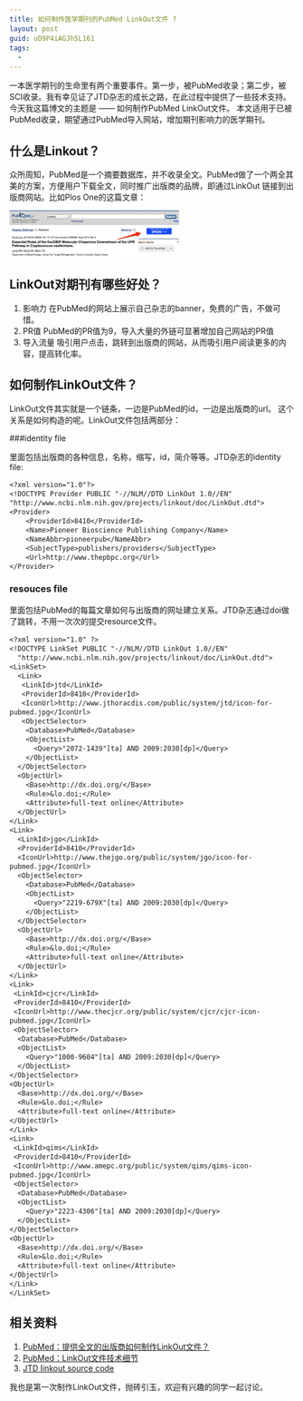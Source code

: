 ```yaml
---
title: 如何制作医学期刊的PubMed LinkOut文件 ?
layout: post
guid: uD9P4iAGJh5L161
tags:
  - 
---
```


一本医学期刊的生命里有两个重要事件。第一步，被PubMed收录；第二步，被SCI收录。我有幸见证了JTD杂志的成长之路，在此过程中提供了一些技术支持。今天我这篇博文的主题是 —— 如何制作PubMed LinkOut文件。
本文适用于已被PubMed收录，期望通过PubMed导入网站，增加期刊影响力的医学期刊。

## 什么是Linkout？

众所周知，PubMed是一个摘要数据库，并不收录全文。PubMed做了一个两全其美的方案，方便用户下载全文，同时推广出版商的品牌，即通过LinkOut 链接到出版商网站。比如Plos One的这篇文章：

<span class="image-1200">![](/media/files/2013/mar/17-1.png)</span>


## LinkOut对期刊有哪些好处？

1. 影响力
	在PubMed的网站上展示自己杂志的banner，免费的广告，不做可惜。
2. PR值
	PubMed的PR值为9，导入大量的外链可显著增加自己网站的PR值
3. 导入流量
	吸引用户点击，跳转到出版商的网站，从而吸引用户阅读更多的内容，提高转化率。

## 如何制作LinkOut文件？

LinkOut文件其实就是一个链条，一边是PubMed的id，一边是出版商的url。 这个关系是如何构造的呢。LinkOut文件包括两部分：

###identity file

里面包括出版商的各种信息，名称，缩写，id，简介等等。JTD杂志的identity file:

  
    <?xml version="1.0"?>
    <!DOCTYPE Provider PUBLIC "-//NLM//DTD LinkOut 1.0//EN"
    "http://www.ncbi.nlm.nih.gov/projects/linkout/doc/LinkOut.dtd">
    <Provider>
        <ProviderId>8410</ProviderId>
        <Name>Pioneer Bioscience Publishing Company</Name>
        <NameAbbr>pioneerpub</NameAbbr>
        <SubjectType>publishers/providers</SubjectType>
        <Url>http://www.thepbpc.org</Url>
    </Provider>




### resouces file

里面包括PubMed的每篇文章如何与出版商的网址建立关系。JTD杂志通过doi做了跳转，不用一次次的提交resource文件。

    <?xml version="1.0" ?>
    <!DOCTYPE LinkSet PUBLIC "-//NLM//DTD LinkOut 1.0//EN"
      "http://www.ncbi.nlm.nih.gov/projects/linkout/doc/LinkOut.dtd">
    <LinkSet>
      <Link>
       <LinkId>jtd</LinkId>
       <ProviderId>8410</ProviderId>
       <IconUrl>http://www.jthoracdis.com/public/system/jtd/icon-for-pubmed.jpg</IconUrl>
       <ObjectSelector>
        <Database>PubMed</Database>
        <ObjectList>
          <Query>"2072-1439"[ta] AND 2009:2030[dp]</Query>
        </ObjectList>
      </ObjectSelector>
      <ObjectUrl>
        <Base>http://dx.doi.org/</Base>
        <Rule>&lo.doi;</Rule>
        <Attribute>full-text online</Attribute>
      </ObjectUrl>
    </Link>
    <Link>
      <LinkId>jgo</LinkId>
      <ProviderId>8410</ProviderId>
      <IconUrl>http://www.thejgo.org/public/system/jgo/icon-for-pubmed.jpg</IconUrl>
      <ObjectSelector>
        <Database>PubMed</Database>
        <ObjectList>
          <Query>"2219-679X"[ta] AND 2009:2030[dp]</Query>
        </ObjectList>
      </ObjectSelector>
      <ObjectUrl>
        <Base>http://dx.doi.org/</Base>
        <Rule>&lo.doi;</Rule>
        <Attribute>full-text online</Attribute>
      </ObjectUrl>
    </Link>
    <Link>
     <LinkId>cjcr</LinkId>
     <ProviderId>8410</ProviderId>
     <IconUrl>http://www.thecjcr.org/public/system/cjcr/cjcr-icon-pubmed.jpg</IconUrl>
     <ObjectSelector>
      <Database>PubMed</Database>
      <ObjectList>
        <Query>"1000-9604"[ta] AND 2009:2030[dp]</Query>
      </ObjectList>
    </ObjectSelector>
    <ObjectUrl>
      <Base>http://dx.doi.org/</Base>
      <Rule>&lo.doi;</Rule>
      <Attribute>full-text online</Attribute>
    </ObjectUrl>
    </Link>
    <Link>
     <LinkId>qims</LinkId>
     <ProviderId>8410</ProviderId>
     <IconUrl>http://www.amepc.org/public/system/qims/qims-icon-pubmed.jpg</IconUrl> 
     <ObjectSelector>
      <Database>PubMed</Database>
      <ObjectList>
        <Query>"2223-4306"[ta] AND 2009:2030[dp]</Query>
      </ObjectList>
    </ObjectSelector>
    <ObjectUrl>
      <Base>http://dx.doi.org/</Base>
      <Rule>&lo.doi;</Rule>
      <Attribute>full-text online</Attribute>
    </ObjectUrl>
    </Link>
    </LinkSet>



## 相关资料

1. [PubMed：提供全文的出版商如何制作LinkOut文件？](http://www.ncbi.nlm.nih.gov/books/NBK3812/)
2. [PubMed：LinkOut文件技术细节](http://www.ncbi.nlm.nih.gov/books/NBK3807/#files.LinkOut_DTD)
3. [JTD linkout source code](https://github.com/xiaoronglv/pubmed_linkout_example)



我也是第一次制作LinkOut文件，抛砖引玉，欢迎有兴趣的同学一起讨论。